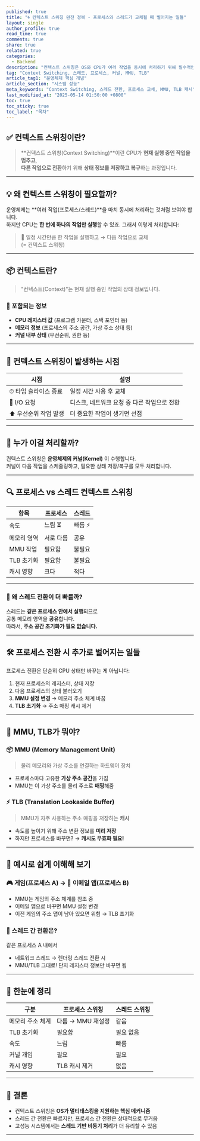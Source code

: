 ```yaml
---
published: true
title: "🌀 컨텍스트 스위칭 완전 정복 - 프로세스와 스레드가 교체될 때 벌어지는 일들"
layout: single
author_profile: true
read_time: true
comments: true
share: true
related: true
categories:
  - Backend
description: "컨텍스트 스위칭은 OS와 CPU가 여러 작업을 동시에 처리하기 위해 필수적인 개념입니다. 프로세스/스레드 간 스위칭이 어떻게 동작하는지, 그리고 왜 스레드 스위칭이 더 빠른지까지 완전히 이해해 봅니다."
tag: "Context Switching, 스레드, 프로세스, 커널, MMU, TLB"
article_tag1: "운영체제 핵심 개념"
article_section: "시스템 성능"
meta_keywords: "Context Switching, 스레드 전환, 프로세스 교체, MMU, TLB 캐시"
last_modified_at: "2025-05-14 01:50:00 +0800"
toc: true
toc_sticky: true
toc_label: "목차"
---
```


## ✅ 컨텍스트 스위칭이란?

> **컨텍스트 스위칭(Context Switching)**이란 CPU가 **현재 실행 중인 작업을 멈추고**,  
> **다른 작업으로 전환**하기 위해 **상태 정보를 저장하고 복구**하는 과정입니다.

---

## 💡 왜 컨텍스트 스위칭이 필요할까?

운영체제는 **여러 작업(프로세스/스레드)**을 마치 동시에 처리하는 것처럼 보여야 합니다.  
하지만 CPU는 **한 번에 하나의 작업만 실행**할 수 있죠. 그래서 이렇게 처리합니다:

> 📌 일정 시간만큼 한 작업을 실행하고 → 다음 작업으로 교체  
> (= 컨텍스트 스위칭)

---

## 📦 컨텍스트란?

> "컨텍스트(Context)"는 현재 실행 중인 작업의 상태 정보입니다.

### 💾 포함되는 정보

- **CPU 레지스터 값** (프로그램 카운터, 스택 포인터 등)
- **메모리 정보** (프로세스의 주소 공간, 가상 주소 상태 등)
- **커널 내부 상태** (우선순위, 권한 등)

---

## 🔁 컨텍스트 스위칭이 발생하는 시점

| 시점 | 설명 |
|------|------|
| ⏱ 타임 슬라이스 종료 | 일정 시간 사용 후 교체 |
| 🧾 I/O 요청 | 디스크, 네트워크 요청 중 다른 작업으로 전환 |
| ⬆ 우선순위 작업 발생 | 더 중요한 작업이 생기면 선점 |

---

## 🧠 누가 이걸 처리할까?

컨텍스트 스위칭은 **운영체제의 커널(Kernel)** 이 수행합니다.  
커널이 다음 작업을 스케줄링하고, 필요한 상태 저장/복구를 모두 처리합니다.

---

## 🔍 프로세스 vs 스레드 컨텍스트 스위칭

| 항목 | 프로세스 | 스레드 |
|------|----------|--------|
| 속도 | 느림 ⏳ | 빠름 ⚡ |
| 메모리 영역 | 서로 다름 | 공유 |
| MMU 작업 | 필요함 | 불필요 |
| TLB 초기화 | 필요함 | 불필요 |
| 캐시 영향 | 크다 | 적다 |

---

### 🎯 왜 스레드 전환이 더 빠를까?

스레드는 **같은 프로세스 안에서 실행**되므로  
공통 메모리 영역을 **공유**합니다.  
따라서, **주소 공간 초기화가 필요 없습니다.**

---

## 🛠 프로세스 전환 시 추가로 벌어지는 일들

프로세스 전환은 단순히 CPU 상태만 바꾸는 게 아닙니다:

1. 현재 프로세스의 레지스터, 상태 저장  
2. 다음 프로세스의 상태 불러오기  
3. **MMU 설정 변경** → 메모리 주소 체계 바꿈  
4. **TLB 초기화** → 주소 매핑 캐시 제거

---

## 🔐 MMU, TLB가 뭐야?

### 📦 MMU (Memory Management Unit)

> 물리 메모리와 가상 주소를 연결하는 하드웨어 장치

- 프로세스마다 고유한 **가상 주소 공간**을 가짐
- MMU는 이 가상 주소를 물리 주소로 **매핑**해줌

### ⚡ TLB (Translation Lookaside Buffer)

> MMU가 자주 사용하는 주소 매핑을 저장하는 **캐시**

- 속도를 높이기 위해 주소 변환 정보를 **미리 저장**
- 하지만 프로세스를 바꾸면? → **캐시도 무효화 필요!**

---

## 🧪 예시로 쉽게 이해해 보기

### 🎮 게임(프로세스 A) → 📨 이메일 앱(프로세스 B)

- MMU는 게임의 주소 체계를 참조 중
- 이메일 앱으로 바꾸면 MMU 설정 변경
- 이전 게임의 주소 맵이 남아 있으면 위험 → TLB 초기화

### 🧵 스레드 간 전환은?

같은 프로세스 A 내에서  
- 네트워크 스레드 → 렌더링 스레드 전환 시  
- MMU/TLB 그대로! 단지 레지스터 정보만 바꾸면 됨

---

## 📌 한눈에 정리

| 구분 | 프로세스 스위칭 | 스레드 스위칭 |
|------|------------------|----------------|
| 메모리 주소 체계 | 다름 → MMU 재설정 | 같음 |
| TLB 초기화 | 필요함 | 필요 없음 |
| 속도 | 느림 | 빠름 |
| 커널 개입 | 필요 | 필요 |
| 캐시 영향 | TLB 캐시 제거 | 없음 |

---

## 🚀 결론

- 컨텍스트 스위칭은 **OS가 멀티태스킹을 지원하는 핵심 메커니즘**
- 스레드 간 전환은 빠르지만, 프로세스 간 전환은 상대적으로 무거움
- 고성능 시스템에서는 **스레드 기반 비동기 처리**가 더 유리할 수 있음

---
